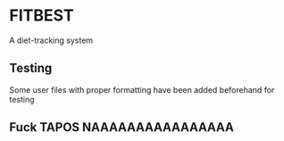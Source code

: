 <h1>FITBEST</h1>
A diet-tracking system<br>

<h2>Testing</h2>
<p>
Some user files with proper formatting have been added beforehand for testing
</p>

<h2> Fuck TAPOS NAAAAAAAAAAAAAAAA </h2>